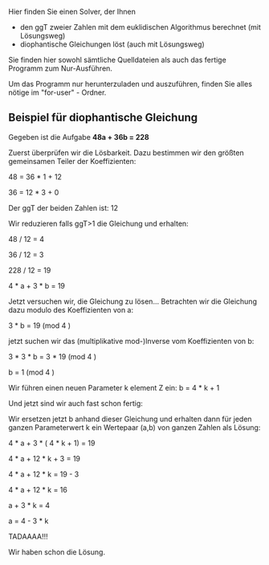 Hier finden Sie einen Solver, der Ihnen
* den ggT zweier Zahlen mit dem euklidischen Algorithmus berechnet (mit Lösungsweg)
* diophantische Gleichungen löst (auch mit Lösungsweg)

Sie finden hier sowohl sämtliche Quelldateien als auch das fertige Programm zum Nur-Ausführen.

Um das Programm nur herunterzuladen und auszuführen, finden Sie alles nötige im "for-user" - Ordner.




## Beispiel für diophantische Gleichung

Gegeben ist die Aufgabe
__48a + 36b = 228__

Zuerst überprüfen wir die Lösbarkeit.
Dazu bestimmen wir den größten gemeinsamen Teiler der Koeffizienten:

48     =     36 * 1   +   12

36     =     12 * 3   +   0

Der ggT der beiden Zahlen ist:  12

 Wir reduzieren falls ggT>1 die Gleichung und erhalten:

48 / 12   =   4

36 / 12   =   3

228 / 12   =   19

4 * a   +   3 * b     =     19

Jetzt versuchen wir, die Gleichung zu lösen...
Betrachten wir die Gleichung dazu modulo des Koeffizienten von a:

3 * b     =     19          (mod  4 )

jetzt suchen wir das (multiplikative mod-)Inverse vom Koeffizienten von b:

3 * 3 * b     =     3 * 19          (mod  4 )

b     =     1          (mod  4 )

Wir führen einen neuen Parameter k element Z ein:
b     =          4 * k   +   1

Und jetzt sind wir auch fast schon fertig:

Wir ersetzen jetzt b anhand dieser Gleichung und erhalten dann für jeden ganzen Parameterwert k ein Wertepaar (a,b) von ganzen Zahlen als Lösung:

4 * a     +     3 * ( 4 * k   +   1)          =          19

4 * a     +     12 * k   +   3          =          19

4 * a     +     12 * k           =       19 - 3

4 * a     +     12 * k           =       16

a     +     3 * k           =       4

a        =         4   -   3 * k

TADAAAA!!!

 Wir haben schon die Lösung.
